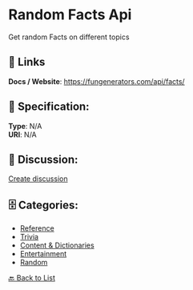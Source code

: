 # Random Facts Api


Get random Facts on different topics

##  🔗 Links
**Docs / Website**: https://fungenerators.com/api/facts/

## 🧬 Specification:
**Type**: N/A  
**URI**: N/A

## 💬 Discussion:
[Create discussion](https://github.com/apis-list/apis-list/discussions/new)

## 🗄️ Categories:
- [Reference](https://github.com/apis-list/apis-list#reference)
- [Trivia](https://github.com/apis-list/apis-list#trivia)
- [Content & Dictionaries](https://github.com/apis-list/apis-list#content--dictionaries)
- [Entertainment](https://github.com/apis-list/apis-list#entertainment)
- [Random](https://github.com/apis-list/apis-list#random)




[🔙 Back to List](https://github.com/apis-list/apis-list)
